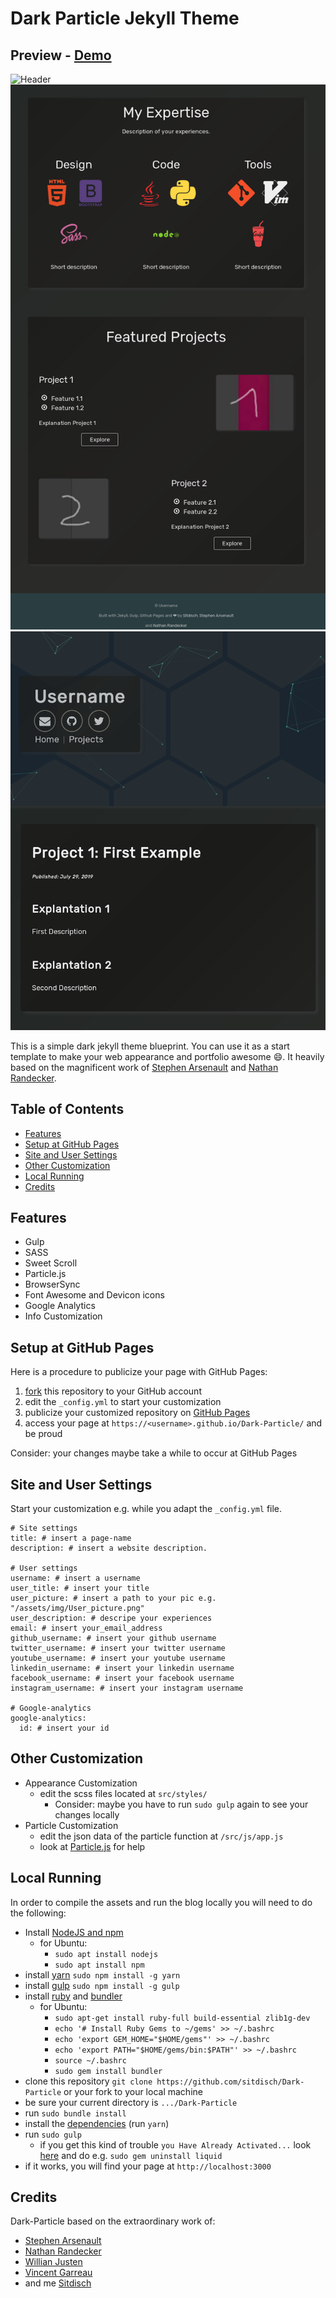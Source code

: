 # Dark Particle Jekyll Theme

## Preview - [Demo](https://sitdisch.github.io/Dark-Particle/)

![Header](assets/img/Dark_Particle.gif)
![Second Page](assets/img/Dark_Particle_2.png)
![Third Page](assets/img/Dark_Particle_3.png)

This is a simple dark jekyll theme blueprint. You can use it as a start template to make your web appearance and portfolio awesome :smile:. It heavily based on the magnificent work of [Stephen Arsenault](https://github.com/s-arsenault/s-arsenault.github.io) and [Nathan Randecker](https://github.com/nrandecker/particle).

## Table of Contents

- [Features](#features)
- [Setup at GitHub Pages](#setup-at-github-pages)
- [Site and User Settings](#site-and-user-settings)
- [Other Customization](#other-customization)
- [Local Running](#local-running)
- [Credits](#credits)
<p></p>

## Features

- Gulp
- SASS
- Sweet Scroll
- Particle.js
- BrowserSync
- Font Awesome and Devicon icons
- Google Analytics
- Info Customization

## Setup at GitHub Pages

Here is a procedure to publicize your page with GitHub Pages:
1.  <a class="github-button" href="https://github.com/sitdisch/Dark-Particle/fork" data-icon="octicon-repo-forked" aria-label="Fork sitdisch/Dark-Particle on GitHub">fork</a> this repository to your GitHub account
2. edit the `_config.yml` to start your customization
3. publicize your customized repository on [GitHub Pages](https://help.github.com/en/articles/configuring-a-publishing-source-for-github-pages)
4. access your page at `https://<username>.github.io/Dark-Particle/` and be proud 

Consider: your changes maybe take a while to occur at GitHub Pages

## Site and User Settings

Start your customization e.g. while you adapt the `_config.yml` file.

```
# Site settings
title: # insert a page-name
description: # insert a website description.

# User settings
username: # insert a username
user_title: # insert your title
user_picture: # insert a path to your pic e.g. "/assets/img/User_picture.png"
user_description: # descripe your experiences
email: # insert your_email_address
github_username: # insert your github username       
twitter_username: # insert your twitter username     
youtube_username: # insert your youtube username     
linkedin_username: # insert your linkedin username   
facebook_username: # insert your facebook username   
instagram_username: # insert your instagram username 

# Google-analytics
google-analytics:
  id: # insert your id
```

## Other Customization
- Appearance Customization
  - edit the scss files located at `src/styles/`
    - Consider: maybe you have to run `sudo gulp` again to see your changes locally
- Particle Customization
  - edit the json data of the particle function at `/src/js/app.js`
  - look at [Particle.js](https://github.com/VincentGarreau/particles.js/) for help


## Local Running

In order to compile the assets and run the blog locally you will need to do the following:

- Install [NodeJS and npm](https://nodejs.org/en/download/package-manager/)
  - for Ubuntu:
    - `sudo apt install nodejs`
    - `sudo apt install npm`
- install [yarn](https://yarnpkg.com/) `sudo npm install -g yarn`
- install [gulp](https://gulpjs.com/) `sudo npm install -g gulp`
- install [ruby](https://www.ruby-lang.org/en/) and [bundler](https://bundler.io/)
  - for Ubuntu:
    - `sudo apt-get install ruby-full build-essential zlib1g-dev`
    - `echo '# Install Ruby Gems to ~/gems' >> ~/.bashrc`
    - `echo 'export GEM_HOME="$HOME/gems"' >> ~/.bashrc`
    - `echo 'export PATH="$HOME/gems/bin:$PATH"' >> ~/.bashrc`
    - `source ~/.bashrc`
    - `sudo gem install bundler`
- clone this repository `git clone https://github.com/sitdisch/Dark-Particle` or your fork to your local machine
- be sure your current directory is `.../Dark-Particle`
- run `sudo bundle install`
- install the [dependencies](https://yarnpkg.com/lang/en/docs/installing-dependencies/) (run `yarn`)
- run `sudo gulp` 
  - if you get this kind of trouble `you Have Already Activated...` look [here](https://wholesome-sj.github.io/2019-07-15-jeklly-page-gem-errors-handling-%27you-have-already-activated%27) and do e.g. `sudo gem uninstall liquid`
- if it works, you will find your page at `http://localhost:3000`

## Credits

Dark-Particle based on the extraordinary work of:
- [Stephen Arsenault](https://github.com/s-arsenault/s-arsenault.github.io)
- [Nathan Randecker](https://github.com/nrandecker/particle)
- [Willian Justen](https://github.com/willianjusten/will-jekyll-template)
- [Vincent Garreau](https://github.com/VincentGarreau/particles.js/)
- and me [Sitdisch](https://github.com/sitdisch)

<!-- Js scripts -->
<script async defer src="https://buttons.github.io/buttons.js"></script>
